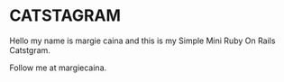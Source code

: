 # CATSTAGRAM

Hello my name is margie caina and this is my Simple Mini Ruby On Rails Catstgram.

Follow me at margiecaina.